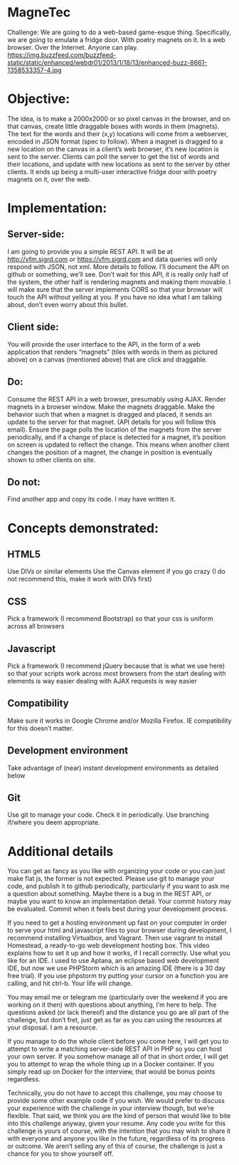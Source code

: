 # MagneTec

Challenge:
We are going to do a web-based game-esque thing. Specifically, we are going to emulate a fridge door. With poetry magnets on it. In a web browser. Over the Internet. Anyone can play.
https://img.buzzfeed.com/buzzfeed-static/static/enhanced/webdr01/2013/1/18/13/enhanced-buzz-8661-1358533357-4.jpg
# Objective:
The idea, is to make a 2000x2000 or so pixel canvas in the browser, and on that canvas, create little draggable boxes with words in them (magnets). The text for the words and their (x,y) locations will come from a webserver, encoded in JSON format (spec to follow). When a magnet is dragged to a new location on the canvas in a client’s web browser, it’s new location is sent to the server. Clients can poll the server to get the list of words and their locations, and update with new locations as sent to the server by other clients. It ends up being a multi-user interactive fridge door with poetry magnets on it, over the web.
 
# Implementation:
## Server-side:
I am going to provide you a simple REST API. It will be at http://vfm.sigrd.com or https://vfm.sigrd.com and data queries will only respond with JSON, not xml. More details to follow. I’ll document the API on github or something, we’ll see. Don’t wait for this API, it is really only half of the system, the other half is rendering magnets and making them movable.
I will make sure that the server implements CORS so that your browser will touch the API without yelling at you. If you have no idea what I am talking about, don’t even worry about this bullet.
## Client side:
You will provide the user interface to the API, in the form of a web application that renders “magnets” (tiles with words in them as pictured above) on a canvas (mentioned above) that are click and draggable.
## Do:
Consume the REST API in a web browser, presumably using AJAX.
Render magnets in a browser window.
Make the magnets draggable.
Make the behavior such that when a magnet is dragged and placed, it sends an update to the server for that magnet. (API details for you will follow this email).
Ensure the page polls the location of the magnets from the server periodically, and if a change of place is detected for a magnet, it’s position on screen is updated to reflect the change. This means when another client changes the position of a magnet, the change in position is eventually shown to other clients on site.
## Do not:
Find another app and copy its code. I may have written it.
# Concepts demonstrated:
## HTML5
Use DIVs or similar elements
Use the Canvas element if you go crazy (I do not recommend this, make it work with DIVs first)
## CSS
Pick a framework (I recommend Bootstrap) so that your css is uniform across all browsers
## Javascript
Pick a framework (I recommend jQuery because that is what we use here) so that
your scripts work across most browsers from the start
dealing with elements is way easier
dealing with AJAX requests is way easier
## Compatibility
Make sure it works in Google Chrome and/or Mozilla Firefox. IE compatibility for this doesn’t matter.
## Development environment
Take advantage of (near) instant development environments as detailed below
## Git
Use git to manage your code. Check it in periodically. Use branching if/where you deem appropriate.
# Additional details
You can get as fancy as you like with organizing your code or you can just make flat js, the former is not expected. Please use git to manage your code, and publish it to github periodically, particularly if you want to ask me a question about something. Maybe there is a bug in the REST API, or maybe you want to know an implementation detail. Your commit history may be evaluated. Commit when it feels best during your development process.
 
If you need to get a hosting environment up fast on your computer in order to serve your html and javascript files to your browser during development, I recommend installing Virtualbox, and Vagrant. Then use vagrant to install Homestead, a ready-to-go web development hosting box. This video explains how to set it up and how it works, if I recall correctly. Use what you like for an IDE. I used to use Aptana, an eclipse based web development IDE, but now we use PHPStorm which is an amazing IDE (there is a 30 day free trial). If you use phpstorm try putting your cursor on a function you are calling, and hit ctrl-b. Your life will change.
 
You may email me or telegram me (particularly over the weekend if you are working on it then) with questions about anything, I’m here to help. The questions asked (or lack thereof) and the distance you go are all part of the challenge, but don’t fret, just get as far as you can using the resources at your disposal. I am a resource.
 
If you manage to do the whole client before you come here, I will get you to attempt to write a matching server-side REST API in PHP so you can host your own server. If you somehow manage all of that in short order, I will get you to attempt to wrap the whole thing up in a Docker container. If you simply read up on Docker for the interview, that would be bonus points regardless.
 
Technically, you do not have to accept this challenge, you may choose to provide some other example code if you wish. We would prefer to discuss your experience with the challenge in your interview though, but we’re flexible. That said, we think you are the kind of person that would like to bite into this challenge anyway, given your resume. Any code you write for this challenge is yours of course, with the intention that you may wish to share it with everyone and anyone you like in the future, regardless of its progress or outcome. We aren’t selling any of this of course, the challenge is just a chance for you to show yourself off.

